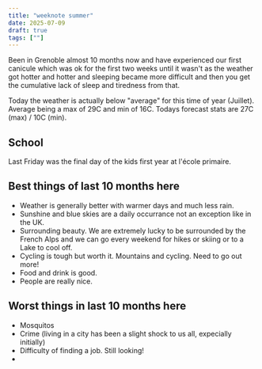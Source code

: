 ```yaml
---
title: "weeknote summer"
date: 2025-07-09
draft: true
tags: [""]
---
```


Been in Grenoble almost 10 months now and have experienced our first canicule which was ok for the first two weeks until it wasn't as the weather got hotter and hotter and sleeping became more difficult and then you get the cumulative lack of sleep and tiredness from that.

Today the weather is actually below "average" for this time of year (Juillet). Average being a max of 29C and min of 16C. Todays forecast stats are 27C (max) / 10C (min).

## School

Last Friday was the final day of the kids first year at l'école primaire.

## Best things of last 10 months here

- Weather is generally better with warmer days and much less rain.
- Sunshine and blue skies are a daily occurrance not an exception like in the UK.
- Surrounding beauty. We are extremely lucky to be surrounded by the French Alps and we can go every weekend for hikes or skiing or to a Lake to cool off.
- Cycling is tough but worth it. Mountains and cycling. Need to go out more!
- Food and drink is good.
- People are really nice.

## Worst things in last 10 months here

- Mosquitos
- Crime (living in a city has been a slight shock to us all, expecially initially)
- Difficulty of finding a job. Still looking!
-
